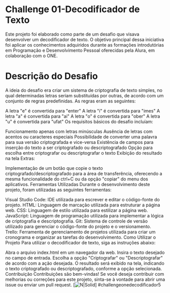 <h1>Challenge 01-Decodificador de Texto</h1> 
Este projeto foi elaborado como parte de um desafio que visava desenvolver um decodificador de texto. O objetivo principal dessa iniciativa foi aplicar os conhecimentos adquiridos durante as formações introdutórias em Programação e Desenvolvimento Pessoal oferecidas pela Alura, em colaboração com o ONE.

<h1> Descrição do Desafio </h1>
A ideia do desafio era criar um sistema de criptografia de texto simples, no qual determinadas letras seriam substituídas por outras, de acordo com um conjunto de regras predefinidas. As regras eram as seguintes:

A letra "e" é convertida para "enter"
A letra "i" é convertida para "imes"
A letra "a" é convertida para "ai"
A letra "o" é convertida para "ober"
A letra "u" é convertida para "ufat"
Os requisitos básicos do desafio incluíam:

Funcionamento apenas com letras minúsculas
Ausência de letras com acentos ou caracteres especiais
Possibilidade de converter uma palavra para sua versão criptografada e vice-versa
Existência de campos para inserção do texto a ser criptografado ou descriptografado
Opção para escolha entre criptografar ou descriptografar o texto
Exibição do resultado na tela
Extras:

Implementação de um botão que copie o texto criptografado/descriptografado para a área de transferência,
oferecendo a mesma funcionalidade do ctrl+C ou da opção "copiar" do menu dos aplicativos.
Ferramentas Utilizadas
Durante o desenvolvimento deste projeto, foram utilizadas as seguintes ferramentas:

Visual Studio Code: IDE utilizada para escrever e editar o código-fonte do projeto.
HTML: Linguagem de marcação utilizada para estruturar a página web.
CSS: Linguagem de estilo utilizada para estilizar a página web.
JavaScript: Linguagem de programação utilizada para implementar a lógica de criptografia e descriptografia.
Git: Sistema de controle de versão utilizado para gerenciar o código-fonte do projeto e o versionamento.
Trello: Ferramenta de gerenciamento de projetos utilizada para criar um cronograma e organizar as tarefas do desenvolvimento.
Como Utilizar o Projeto
Para utilizar o decodificador de texto, siga as instruções abaixo:

Abra o arquivo index.html em um navegador da web.
Insira o texto desejado no campo de entrada.
Escolha a opção "Criptografar" ou "Descriptografar" de acordo com a ação desejada.
O resultado será exibido na tela, indicando o texto criptografado ou descriptografado, conforme a opção selecionada.
Contribuição
Contribuições são bem-vindas! Se você deseja contribuir com melhorias ou correções para este projeto, sinta-se à vontade para abrir uma issue ou enviar um pull request.
[![N|Solid]([https://cldup.com/dTxpPi9lDf.thumb.png](https://camo.githubusercontent.com/9a8262a4b160ebf7a16b897ff0c2c5bc5486919fe9c05986e43babc4484cd011/68747470733a2f2f696d672e736869656c64732e696f2f62616467652f48544d4c2d6533346332363f7374796c653d666f722d7468652d6261646765266c6f676f3d68746d6c35266c6f676f436f6c6f723d7768697465)https://camo.githubusercontent.com/9a8262a4b160ebf7a16b897ff0c2c5bc5486919fe9c05986e43babc4484cd011/68747470733a2f2f696d672e736869656c64732e696f2f62616467652f48544d4c2d6533346332363f7374796c653d666f722d7468652d6261646765266c6f676f3d68746d6c35266c6f676f436f6c6f723d7768697465)]
#challengeonedecodificador5

